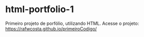 # html-portfolio-1
Primeiro projeto de porfólio, utilizando HTML.
Acesse o projeto: https://rafwcosta.github.io/primeiroCodigo/
